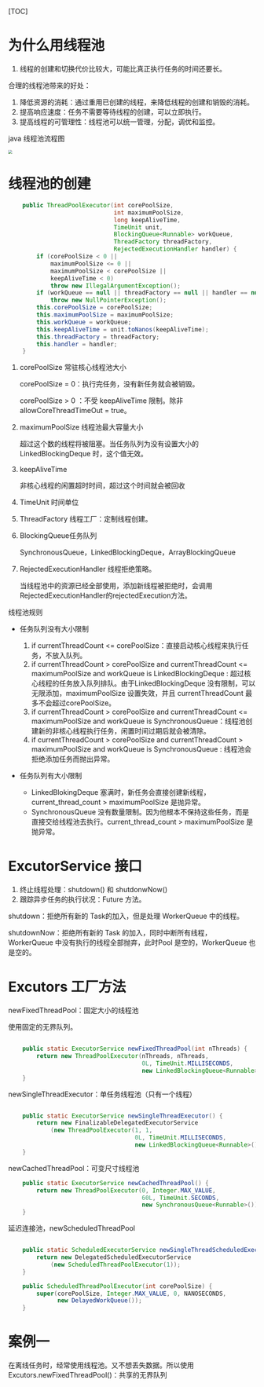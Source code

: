 [TOC]

# 为什么用线程池

1. 线程的创建和切换代价比较大，可能比真正执行任务的时间还要长。

合理的线程池带来的好处：

1. 降低资源的消耗：通过重用已创建的线程，来降低线程的创建和销毁的消耗。
2. 提高响应速度：任务不需要等待线程的创建，可以立即执行。
3. 提高线程的可管理性：线程池可以统一管理，分配，调优和监控。



java 线程池流程图



<img src="/Users/dadao1/dadao/git/typora/java/images/QQ20190808-104417@2x.png" style="zoom:50%;" />





# 线程池的创建

```java
    public ThreadPoolExecutor(int corePoolSize,
                              int maximumPoolSize,
                              long keepAliveTime,
                              TimeUnit unit,
                              BlockingQueue<Runnable> workQueue,
                              ThreadFactory threadFactory,
                              RejectedExecutionHandler handler) {
        if (corePoolSize < 0 ||
            maximumPoolSize <= 0 ||
            maximumPoolSize < corePoolSize ||
            keepAliveTime < 0)
            throw new IllegalArgumentException();
        if (workQueue == null || threadFactory == null || handler == null)
            throw new NullPointerException();
        this.corePoolSize = corePoolSize;
        this.maximumPoolSize = maximumPoolSize;
        this.workQueue = workQueue;
        this.keepAliveTime = unit.toNanos(keepAliveTime);
        this.threadFactory = threadFactory;
        this.handler = handler;
    }
```

1. corePoolSize 常驻核心线程池大小

   corePoolSize = 0：执行完任务，没有新任务就会被销毁。

   corePoolSize > 0 ：不受 keepAliveTime 限制。除非 allowCoreThreadTimeOut = true。

2. maximumPoolSize 线程池最大容量大小

   超过这个数的线程将被阻塞。当任务队列为没有设置大小的 LinkedBlockingDeque 时，这个值无效。

3. keepAliveTime 

   非核心线程的闲置超时时间，超过这个时间就会被回收

4. TimeUnit 时间单位

5. ThreadFactory 线程工厂：定制线程创建。

6. BlockingQueue任务队列

   SynchronousQueue，LinkedBlockingDeque，ArrayBlockingQueue

7. RejectedExecutionHandler 线程拒绝策略。

   当线程池中的资源已经全部使用，添加新线程被拒绝时，会调用RejectedExecutionHandler的rejectedExecution方法。



线程池规则

- 任务队列没有大小限制
  1. if currentThreadCount <= corePoolSize：直接启动核心线程来执行任务，不放入队列。
  2. if currentThreadCount > corePoolSize  and currentThreadCount <= maximumPoolSize and workQueue is LinkedBlockingDeque : 超过核心线程的任务放入队列排队。由于LinkedBlockingDeque 没有限制，可以无限添加，maximumPoolSize 设置失效，并且 currentThreadCount 最多不会超过corePoolSize。
  3. if currentThreadCount > corePoolSize  and currentThreadCount <= maximumPoolSize and workQueue is SynchronousQueue：线程池创建新的非核心线程执行任务，闲置时间过期后就会被清除。
  4. if currentThreadCount > corePoolSize  and currentThreadCount > maximumPoolSize and workQueue is SynchronousQueue : 线程池会拒绝添加任务而抛出异常。

- 任务队列有大小限制
  - LinkedBlokingDeque 塞满时，新任务会直接创建新线程，current_thread_count > maximumPoolSize 是抛异常。
  - SynchronousQueue 没有数量限制。因为他根本不保持这些任务，而是直接交给线程池去执行。current_thread_count > maximumPoolSize 是抛异常。



# ExcutorService 接口

1. 终止线程处理：shutdown() 和 shutdonwNow()
2. 跟踪异步任务的执行状况：Future 方法。



shutdown：拒绝所有新的 Task的加入，但是处理 WorkerQueue 中的线程。

shutdownNow：拒绝所有新的 Task 的加入，同时中断所有线程，WorkerQueue 中没有执行的线程全部抛弃，此时Pool 是空的，WorkerQueue 也是空的。



# Excutors 工厂方法

newFixedThreadPool：固定大小的线程池

使用固定的无界队列。

```java

    public static ExecutorService newFixedThreadPool(int nThreads) {
        return new ThreadPoolExecutor(nThreads, nThreads,
                                      0L, TimeUnit.MILLISECONDS,
                                      new LinkedBlockingQueue<Runnable>());
    }
```



newSingleThreadExecutor：单任务线程池（只有一个线程）

```java

    public static ExecutorService newSingleThreadExecutor() {
        return new FinalizableDelegatedExecutorService
            (new ThreadPoolExecutor(1, 1,
                                    0L, TimeUnit.MILLISECONDS,
                                    new LinkedBlockingQueue<Runnable>()));
    }
```



newCachedThreadPool：可变尺寸线程池

```java
    public static ExecutorService newCachedThreadPool() {
        return new ThreadPoolExecutor(0, Integer.MAX_VALUE,
                                      60L, TimeUnit.SECONDS,
                                      new SynchronousQueue<Runnable>());
    }
```



延迟连接池，newScheduledThreadPool

```java

    public static ScheduledExecutorService newSingleThreadScheduledExecutor() {
        return new DelegatedScheduledExecutorService
            (new ScheduledThreadPoolExecutor(1));
    }

    public ScheduledThreadPoolExecutor(int corePoolSize) {
        super(corePoolSize, Integer.MAX_VALUE, 0, NANOSECONDS,
              new DelayedWorkQueue());
    }
```



# 案例一

在离线任务时，经常使用线程池。又不想丢失数据。所以使用 Excutors.newFixedThreadPool()：共享的无界队列